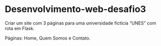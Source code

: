 # Desenvolvimento-web-desafio3

Criar um site com 3 páginas para uma universidade fictícia “UNES” com rota em Flask.

Páginas: Home, Quem Somos e Contato.
